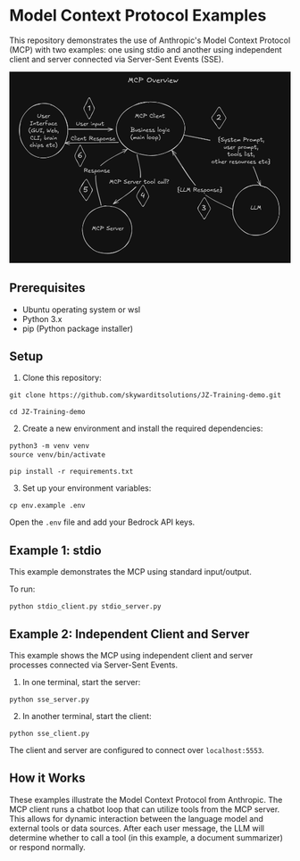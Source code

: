 # Model Context Protocol Examples

This repository demonstrates the use of Anthropic's Model Context Protocol (MCP) with two examples: one using stdio and another using independent client and server connected via Server-Sent Events (SSE).

![mcp diagram](diagram.png)

## Prerequisites

- Ubuntu operating system or wsl
- Python 3.x
- pip (Python package installer)

## Setup

1. Clone this repository:

  ```
  git clone https://github.com/skywarditsolutions/JZ-Training-demo.git
```

  ```
  cd JZ-Training-demo
```

2. Create a new environment and install the required dependencies:

```
python3 -m venv venv
source venv/bin/activate
```
  ```
  pip install -r requirements.txt
```

3. Set up your environment variables:

```
cp env.example .env
```

Open the `.env` file and add your Bedrock API keys.

## Example 1: stdio

This example demonstrates the MCP using standard input/output.

To run:

```
python stdio_client.py stdio_server.py
```

## Example 2: Independent Client and Server

This example shows the MCP using independent client and server processes connected via Server-Sent Events.

1. In one terminal, start the server:

```
python sse_server.py
```

2. In another terminal, start the client:

```
python sse_client.py
```

The client and server are configured to connect over `localhost:5553`.

## How it Works

These examples illustrate the Model Context Protocol from Anthropic. The MCP client runs a chatbot loop that can utilize tools from the MCP server. This allows for dynamic interaction between the language model and external tools or data sources. After each user message, the LLM will determine whether to call a tool (in this example, a document summarizer) or respond normally.
